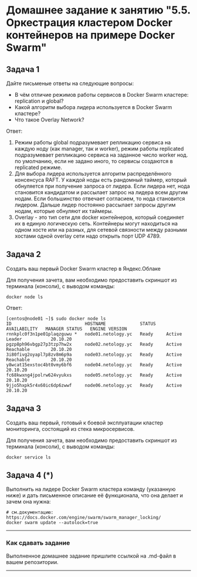 # Домашнее задание к занятию "5.5. Оркестрация кластером Docker контейнеров на примере Docker Swarm"

## Задача 1

Дайте письменые ответы на следующие вопросы:

- В чём отличие режимов работы сервисов в Docker Swarm кластере: replication и global?
- Какой алгоритм выбора лидера используется в Docker Swarm кластере?
- Что такое Overlay Network?

Ответ:
1. Режим работы global подразумевает репликацию сервиса на каждую ноду (как manager, так и worker), режим работы replicated подразумевает репликацию сервиса на заданное число worker нод. по умолчанию, если не задано иного, то сервисы создаются в replicated режиме.
2. Для выбора лидера используется алгоритм распределённого консенсуса RAFT. У каждой ноды есть рандомный таймер, который обнуляется при получение запроса от лидера. Если лидера нет, нода становится кандидатом и рассылает запрос на лидера всем другим нодам. Если большинство отвечает согласием, то нода становится лидером. Дальше лидер постоянно рассылает запросы другим нодам, которые обнуляют их таймеры.
3. Overlay - это тип сети для docker контейнеров, который соединяет их в единую логическую сеть. Контейнеры могут находиться на одном хосте или на разных, для сетевой связности между разными хостами одной overlay сети надо открыть порт UDP 4789.

## Задача 2

Создать ваш первый Docker Swarm кластер в Яндекс.Облаке

Для получения зачета, вам необходимо предоставить скриншот из терминала (консоли), с выводом команды:
```
docker node ls
```

Ответ:
```
[centos@node01 ~]$ sudo docker node ls
ID                            HOSTNAME             STATUS    AVAILABILITY   MANAGER STATUS   ENGINE VERSION
rnnkplc0f3n1pe01plaqzguwu *   node01.netology.yc   Ready     Active         Leader           20.10.20
pgzp8ph96vbgp27p3tzp7hw2x     node02.netology.yc   Ready     Active         Reachable        20.10.20
3i80fivg2oyapl7p8zv8m6p9a     node03.netology.yc   Ready     Active         Reachable        20.10.20
y8wcat15exstoc4bt0vmy6bf6     node04.netology.yc   Ready     Active                          20.10.20
fc68kwxng4jpolrw624vyukxs     node05.netology.yc   Ready     Active                          20.10.20
9jjo5hxpk5r4x60ic6dp6zwwf     node06.netology.yc   Ready     Active                          20.10.20
```

## Задача 3

Создать ваш первый, готовый к боевой эксплуатации кластер мониторинга, состоящий из стека микросервисов.

Для получения зачета, вам необходимо предоставить скриншот из терминала (консоли), с выводом команды:
```
docker service ls
```

## Задача 4 (*)

Выполнить на лидере Docker Swarm кластера команду (указанную ниже) и дать письменное описание её функционала, что она делает и зачем она нужна:
```
# см.документацию: https://docs.docker.com/engine/swarm/swarm_manager_locking/
docker swarm update --autolock=true
```


---

### Как cдавать задание

Выполненное домашнее задание пришлите ссылкой на .md-файл в вашем репозитории.

---
